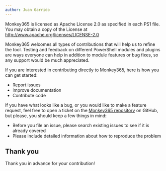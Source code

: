 ```yaml
---
author: Juan Garrido
---
```


Monkey365 is licensed as Apache License 2.0 as specified in each PS1 file. You may obtain a copy of the License at <a href='http://www.apache.org/licenses/LICENSE-2.0' target='_blank'>http://www.apache.org/licenses/LICENSE-2.0</a>

Monkey365 welcomes all types of contributions that will help us to refine the tool. Testing and feedback on different PowerShell modules and plugins are ways everyone can help in addition to module features or bug fixes, so any support would be much appreciated.

If you are interested in contributing directly to Monkey365, here is how you can get started:

* Report issues
* Improve documentation
* Contribute code

If you have what looks like a bug, or you would like to make a feature request, feel free to open a ticket on the <a href='https://github.com/silverhack/monkey365/issues' target='_blank'>Monkey365 repository</a> on GitHub, but please, you should keep a few things in mind:

* Before you file an issue, please search existing issues to see if it is already covered
* Please include detailed information about how to reproduce the problem

## Thank you

Thank you in advance for your contribution!